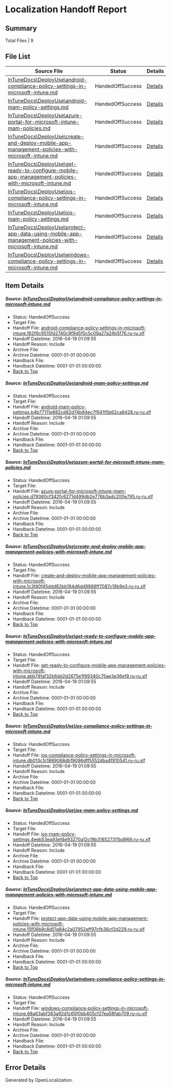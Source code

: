 # <a name='report-top'></a> Localization Handoff Report

## Summary
 Total Files | 9

## File List
 Source File | Status | Details 
 ----------- | ------ | ------- 
 [InTuneDocs\DeployUse\android-compliance-policy-settings-in-microsoft-intune.md](https://github.com/Microsoft/IntuneDocs-pr/blob/ec1fe4c90d8943f955a10efe22830db554cc13de/InTuneDocs/DeployUse/android-compliance-policy-settings-in-microsoft-intune.md) | HandedOffSuccess | [Details](#879effc2ee7185bc212b4d2ffc9b8acdb2e1a9ea24)
 [InTuneDocs\DeployUse\android-mam-policy-settings.md](https://github.com/Microsoft/IntuneDocs-pr/blob/ec1fe4c90d8943f955a10efe22830db554cc13de/InTuneDocs/DeployUse/android-mam-policy-settings.md) | HandedOffSuccess | [Details](#11beb68a8f369acea53d95c6a51ddd668f44b04d25)
 [InTuneDocs\DeployUse\azure-portal-for-microsoft-intune-mam-policies.md](https://github.com/Microsoft/IntuneDocs-pr/blob/ec1fe4c90d8943f955a10efe22830db554cc13de/InTuneDocs/DeployUse/azure-portal-for-microsoft-intune-mam-policies.md) | HandedOffSuccess | [Details](#ef2988412743c71edb02979781fd0cfde90581f327)
 [InTuneDocs\DeployUse\create-and-deploy-mobile-app-management-policies-with-microsoft-intune.md](https://github.com/Microsoft/IntuneDocs-pr/blob/ec1fe4c90d8943f955a10efe22830db554cc13de/InTuneDocs/DeployUse/create-and-deploy-mobile-app-management-policies-with-microsoft-intune.md) | HandedOffSuccess | [Details](#b3f0aadc8983d550833bce1e346ede7927e26a3440)
 [InTuneDocs\DeployUse\get-ready-to-configure-mobile-app-management-policies-with-microsoft-intune.md](https://github.com/Microsoft/IntuneDocs-pr/blob/ec1fe4c90d8943f955a10efe22830db554cc13de/InTuneDocs/DeployUse/get-ready-to-configure-mobile-app-management-policies-with-microsoft-intune.md) | HandedOffSuccess | [Details](#12f7b86c7a147d13ec6977f1b6ce28a06214ffa256)
 [InTuneDocs\DeployUse\ios-compliance-policy-settings-in-microsoft-intune.md](https://github.com/Microsoft/IntuneDocs-pr/blob/ec1fe4c90d8943f955a10efe22830db554cc13de/InTuneDocs/DeployUse/ios-compliance-policy-settings-in-microsoft-intune.md) | HandedOffSuccess | [Details](#4419c971e8b9ab22ae1e62c149c09eb8f5056eea69)
 [InTuneDocs\DeployUse\ios-mam-policy-settings.md](https://github.com/Microsoft/IntuneDocs-pr/blob/ec1fe4c90d8943f955a10efe22830db554cc13de/InTuneDocs/DeployUse/ios-mam-policy-settings.md) | HandedOffSuccess | [Details](#a70a44f2c488e828b22327aeadf0d0a0bac9dab372)
 [InTuneDocs\DeployUse\protect-app-data-using-mobile-app-management-policies-with-microsoft-intune.md](https://github.com/Microsoft/IntuneDocs-pr/blob/ec1fe4c90d8943f955a10efe22830db554cc13de/InTuneDocs/DeployUse/protect-app-data-using-mobile-app-management-policies-with-microsoft-intune.md) | HandedOffSuccess | [Details](#8e65bc3799c130beb1bbc1b4b7e604e6685ca257263)
 [InTuneDocs\DeployUse\windows-compliance-policy-settings-in-microsoft-intune.md](https://github.com/Microsoft/IntuneDocs-pr/blob/ec1fe4c90d8943f955a10efe22830db554cc13de/InTuneDocs/DeployUse/windows-compliance-policy-settings-in-microsoft-intune.md) | HandedOffSuccess | [Details](#89e5c194819a40cbda4cb346b54715ffa61a541f308)

## Item Details
##### <a name='879effc2ee7185bc212b4d2ffc9b8acdb2e1a9ea24'></a> Source: [InTuneDocs\DeployUse\android-compliance-policy-settings-in-microsoft-intune.md](https://github.com/Microsoft/IntuneDocs-pr/blob/ec1fe4c90d8943f955a10efe22830db554cc13de/InTuneDocs/DeployUse/android-compliance-policy-settings-in-microsoft-intune.md)
* Status: HandedOffSuccess
* Target File: 
* Handoff File: [android-compliance-policy-settings-in-microsoft-intune.162f6c9515fd2740c9f9d5f0c5c09a27a24b5f76.ru-ru.xlf](https://github.com/Microsoft/EM.handoff/blob/14eb2fd1db8f913b728e5f9bd9d06307df0c5610/ol-handoff/Microsoft/IntuneDocs-pr.ru-ru/master/android-compliance-policy-settings-in-microsoft-intune.162f6c9515fd2740c9f9d5f0c5c09a27a24b5f76.ru-ru.xlf)
* Handoff Datetime: 2016-04-19 01:09:55
* Handoff Reason: Include
* Archive File: 
* Archive Datetime: 0001-01-01 00:00:00
* Handback File: 
* Handback Datetime: 0001-01-01 00:00:00
* [Back to Top](#report-top)

##### <a name='11beb68a8f369acea53d95c6a51ddd668f44b04d25'></a> Source: [InTuneDocs\DeployUse\android-mam-policy-settings.md](https://github.com/Microsoft/IntuneDocs-pr/blob/ec1fe4c90d8943f955a10efe22830db554cc13de/InTuneDocs/DeployUse/android-mam-policy-settings.md)
* Status: HandedOffSuccess
* Target File: 
* Handoff File: [android-mam-policy-settings.b4b77111e882cd82d74b84ec7f641f5b62ca8428.ru-ru.xlf](https://github.com/Microsoft/EM.handoff/blob/14eb2fd1db8f913b728e5f9bd9d06307df0c5610/ol-handoff/Microsoft/IntuneDocs-pr.ru-ru/master/android-mam-policy-settings.b4b77111e882cd82d74b84ec7f641f5b62ca8428.ru-ru.xlf)
* Handoff Datetime: 2016-04-19 01:09:55
* Handoff Reason: Include
* Archive File: 
* Archive Datetime: 0001-01-01 00:00:00
* Handback File: 
* Handback Datetime: 0001-01-01 00:00:00
* [Back to Top](#report-top)

##### <a name='ef2988412743c71edb02979781fd0cfde90581f327'></a> Source: [InTuneDocs\DeployUse\azure-portal-for-microsoft-intune-mam-policies.md](https://github.com/Microsoft/IntuneDocs-pr/blob/ec1fe4c90d8943f955a10efe22830db554cc13de/InTuneDocs/DeployUse/azure-portal-for-microsoft-intune-mam-policies.md)
* Status: HandedOffSuccess
* Target File: 
* Handoff File: [azure-portal-for-microsoft-intune-mam-policies.d79360cf342fc6271d499db2e776b3adc200e795.ru-ru.xlf](https://github.com/Microsoft/EM.handoff/blob/14eb2fd1db8f913b728e5f9bd9d06307df0c5610/ol-handoff/Microsoft/IntuneDocs-pr.ru-ru/master/azure-portal-for-microsoft-intune-mam-policies.d79360cf342fc6271d499db2e776b3adc200e795.ru-ru.xlf)
* Handoff Datetime: 2016-04-19 01:09:55
* Handoff Reason: Include
* Archive File: 
* Archive Datetime: 0001-01-01 00:00:00
* Handback File: 
* Handback Datetime: 0001-01-01 00:00:00
* [Back to Top](#report-top)

##### <a name='b3f0aadc8983d550833bce1e346ede7927e26a3440'></a> Source: [InTuneDocs\DeployUse\create-and-deploy-mobile-app-management-policies-with-microsoft-intune.md](https://github.com/Microsoft/IntuneDocs-pr/blob/ec1fe4c90d8943f955a10efe22830db554cc13de/InTuneDocs/DeployUse/create-and-deploy-mobile-app-management-policies-with-microsoft-intune.md)
* Status: HandedOffSuccess
* Target File: 
* Handoff File: [create-and-deploy-mobile-app-management-policies-with-microsoft-intune.1c3f40f45ddd82bb184d6dd9988ff7087c19b9e3.ru-ru.xlf](https://github.com/Microsoft/EM.handoff/blob/14eb2fd1db8f913b728e5f9bd9d06307df0c5610/ol-handoff/Microsoft/IntuneDocs-pr.ru-ru/master/create-and-deploy-mobile-app-management-policies-with-microsoft-intune.1c3f40f45ddd82bb184d6dd9988ff7087c19b9e3.ru-ru.xlf)
* Handoff Datetime: 2016-04-19 01:09:55
* Handoff Reason: Include
* Archive File: 
* Archive Datetime: 0001-01-01 00:00:00
* Handback File: 
* Handback Datetime: 0001-01-01 00:00:00
* [Back to Top](#report-top)

##### <a name='12f7b86c7a147d13ec6977f1b6ce28a06214ffa256'></a> Source: [InTuneDocs\DeployUse\get-ready-to-configure-mobile-app-management-policies-with-microsoft-intune.md](https://github.com/Microsoft/IntuneDocs-pr/blob/ec1fe4c90d8943f955a10efe22830db554cc13de/InTuneDocs/DeployUse/get-ready-to-configure-mobile-app-management-policies-with-microsoft-intune.md)
* Status: HandedOffSuccess
* Target File: 
* Handoff File: [get-ready-to-configure-mobile-app-management-policies-with-microsoft-intune.abb74faf32b6dd2d2675e1f99340c75ae3e36e19.ru-ru.xlf](https://github.com/Microsoft/EM.handoff/blob/14eb2fd1db8f913b728e5f9bd9d06307df0c5610/ol-handoff/Microsoft/IntuneDocs-pr.ru-ru/master/get-ready-to-configure-mobile-app-management-policies-with-microsoft-intune.abb74faf32b6dd2d2675e1f99340c75ae3e36e19.ru-ru.xlf)
* Handoff Datetime: 2016-04-19 01:09:55
* Handoff Reason: Include
* Archive File: 
* Archive Datetime: 0001-01-01 00:00:00
* Handback File: 
* Handback Datetime: 0001-01-01 00:00:00
* [Back to Top](#report-top)

##### <a name='4419c971e8b9ab22ae1e62c149c09eb8f5056eea69'></a> Source: [InTuneDocs\DeployUse\ios-compliance-policy-settings-in-microsoft-intune.md](https://github.com/Microsoft/IntuneDocs-pr/blob/ec1fe4c90d8943f955a10efe22830db554cc13de/InTuneDocs/DeployUse/ios-compliance-policy-settings-in-microsoft-intune.md)
* Status: HandedOffSuccess
* Target File: 
* Handoff File: [ios-compliance-policy-settings-in-microsoft-intune.db013c1c1889068db19096dff5552dba4f910541.ru-ru.xlf](https://github.com/Microsoft/EM.handoff/blob/14eb2fd1db8f913b728e5f9bd9d06307df0c5610/ol-handoff/Microsoft/IntuneDocs-pr.ru-ru/master/ios-compliance-policy-settings-in-microsoft-intune.db013c1c1889068db19096dff5552dba4f910541.ru-ru.xlf)
* Handoff Datetime: 2016-04-19 01:09:55
* Handoff Reason: Include
* Archive File: 
* Archive Datetime: 0001-01-01 00:00:00
* Handback File: 
* Handback Datetime: 0001-01-01 00:00:00
* [Back to Top](#report-top)

##### <a name='a70a44f2c488e828b22327aeadf0d0a0bac9dab372'></a> Source: [InTuneDocs\DeployUse\ios-mam-policy-settings.md](https://github.com/Microsoft/IntuneDocs-pr/blob/ec1fe4c90d8943f955a10efe22830db554cc13de/InTuneDocs/DeployUse/ios-mam-policy-settings.md)
* Status: HandedOffSuccess
* Target File: 
* Handoff File: [ios-mam-policy-settings.4eeb53ea93ef4e93270a12c19b318527311bd966.ru-ru.xlf](https://github.com/Microsoft/EM.handoff/blob/14eb2fd1db8f913b728e5f9bd9d06307df0c5610/ol-handoff/Microsoft/IntuneDocs-pr.ru-ru/master/ios-mam-policy-settings.4eeb53ea93ef4e93270a12c19b318527311bd966.ru-ru.xlf)
* Handoff Datetime: 2016-04-19 01:09:55
* Handoff Reason: Include
* Archive File: 
* Archive Datetime: 0001-01-01 00:00:00
* Handback File: 
* Handback Datetime: 0001-01-01 00:00:00
* [Back to Top](#report-top)

##### <a name='8e65bc3799c130beb1bbc1b4b7e604e6685ca257263'></a> Source: [InTuneDocs\DeployUse\protect-app-data-using-mobile-app-management-policies-with-microsoft-intune.md](https://github.com/Microsoft/IntuneDocs-pr/blob/ec1fe4c90d8943f955a10efe22830db554cc13de/InTuneDocs/DeployUse/protect-app-data-using-mobile-app-management-policies-with-microsoft-intune.md)
* Status: HandedOffSuccess
* Target File: 
* Handoff File: [protect-app-data-using-mobile-app-management-policies-with-microsoft-intune.15f06b9c8d51a84c2a07952aff97cfb36cf2d229.ru-ru.xlf](https://github.com/Microsoft/EM.handoff/blob/14eb2fd1db8f913b728e5f9bd9d06307df0c5610/ol-handoff/Microsoft/IntuneDocs-pr.ru-ru/master/protect-app-data-using-mobile-app-management-policies-with-microsoft-intune.15f06b9c8d51a84c2a07952aff97cfb36cf2d229.ru-ru.xlf)
* Handoff Datetime: 2016-04-19 01:09:55
* Handoff Reason: Include
* Archive File: 
* Archive Datetime: 0001-01-01 00:00:00
* Handback File: 
* Handback Datetime: 0001-01-01 00:00:00
* [Back to Top](#report-top)

##### <a name='89e5c194819a40cbda4cb346b54715ffa61a541f308'></a> Source: [InTuneDocs\DeployUse\windows-compliance-policy-settings-in-microsoft-intune.md](https://github.com/Microsoft/IntuneDocs-pr/blob/ec1fe4c90d8943f955a10efe22830db554cc13de/InTuneDocs/DeployUse/windows-compliance-policy-settings-in-microsoft-intune.md)
* Status: HandedOffSuccess
* Target File: 
* Handoff File: [windows-compliance-policy-settings-in-microsoft-intune.68a63abf383a92d1c65f0bb405cf27ea58fab709.ru-ru.xlf](https://github.com/Microsoft/EM.handoff/blob/14eb2fd1db8f913b728e5f9bd9d06307df0c5610/ol-handoff/Microsoft/IntuneDocs-pr.ru-ru/master/windows-compliance-policy-settings-in-microsoft-intune.68a63abf383a92d1c65f0bb405cf27ea58fab709.ru-ru.xlf)
* Handoff Datetime: 2016-04-19 01:09:55
* Handoff Reason: Include
* Archive File: 
* Archive Datetime: 0001-01-01 00:00:00
* Handback File: 
* Handback Datetime: 0001-01-01 00:00:00
* [Back to Top](#report-top)


## Error Details

Generated by OpenLocalization.
